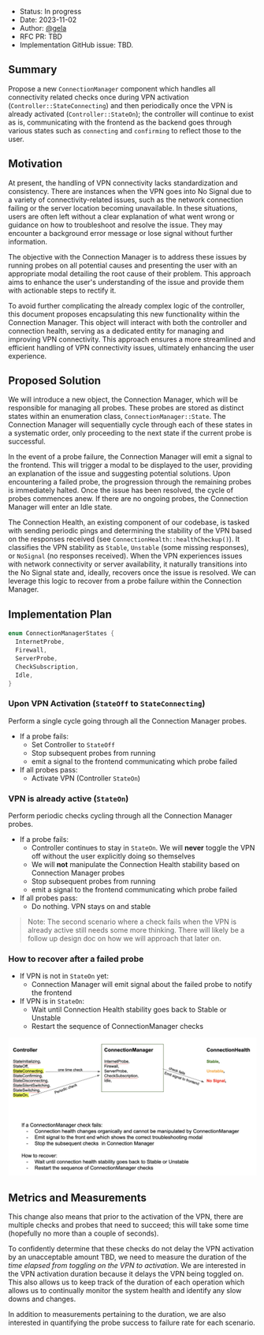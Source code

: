 - Status: In progress
- Date: 2023-11-02
- Author: [@gela](https://github.com/gela)
- RFC PR: TBD
- Implementation GitHub issue: TBD.


## Summary

Propose a new `ConnectionManager` component which handles all connectivity related checks once during VPN activation (`Controller::StateConnecting`) and then periodically once the VPN is already activated (`Controller::StateOn`); the controller will continue to exist as is, communicating with the frontend as the backend goes through various states such as `connecting` and `confirming` to reflect those to the user.

## Motivation

At present, the handling of VPN connectivity lacks standardization and consistency. There are instances when the VPN goes into No Signal due to a variety of connectivity-related issues, such as the network connection failing or the server location becoming unavailable. In these situations, users are often left without a clear explanation of what went wrong or guidance on how to troubleshoot and resolve the issue. They may encounter a background error message or lose signal without further information.

The objective with the Connection Manager is to address these issues by running probes on all potential causes and presenting the user with an appropriate modal detailing the root cause of their problem. This approach aims to enhance the user's understanding of the issue and provide them with actionable steps to rectify it.

To avoid further complicating the already complex logic of the controller, this document proposes encapsulating this new functionality within the Connection Manager. This object will interact with both the controller and connection health, serving as a dedicated entity for managing and improving VPN connectivity. This approach ensures a more streamlined and efficient handling of VPN connectivity issues, ultimately enhancing the user experience.

## Proposed Solution

We will introduce a new object, the Connection Manager, which will be responsible for managing all probes. These probes are stored as distinct states within an enumeration class, `ConnectionManager::State`. The Connection Manager will sequentially cycle through each of these states in a systematic order, only proceeding to the next state if the current probe is successful.

In the event of a probe failure, the Connection Manager will emit a signal to the frontend. This will trigger a modal to be displayed to the user, providing an explanation of the issue and suggesting potential solutions. Upon encountering a failed probe, the progression through the remaining probes is immediately halted. Once the issue has been resolved, the cycle of probes commences anew. If there are no ongoing probes, the Connection Manager will enter an Idle state.

The Connection Health, an existing component of our codebase, is tasked with sending periodic pings and determining the stability of the VPN based on the responses received (see `ConnectionHealth::healthCheckup()`). It classifies the VPN stability as `Stable`, `Unstable` (some missing responses), or `NoSignal` (no responses received). When the VPN experiences issues with network connectivity or server availability, it naturally transitions into the No Signal state and, ideally, recovers once the issue is resolved. We can leverage this logic to recover from a probe failure within the Connection Manager.

## Implementation Plan

```c++
enum ConnectionManagerStates {
  InternetProbe,
  Firewall,
  ServerProbe,
  CheckSubscription,
  Idle,
}
```
### Upon VPN Activation (`StateOff` to `StateConnecting`)
Perform a single cycle going through all the Connection Manager probes.
- If a probe fails:
  - Set Controller to `StateOff`
  - Stop subsequent probes from running
  - emit a signal to the frontend communicating which probe failed
- If all probes pass:
  - Activate VPN (Controller `StateOn`)

### VPN is already active (`StateOn`)
Perform periodic checks cycling through all the Connection Manager probes.
- If a probe fails:
  - Controller continues to stay in `StateOn`. We will __never__ toggle the VPN off without the user explicitly doing so themselves
  - We will __not__ manipulate the Connection Health stability based on Connection Manager probes
  - Stop subsequent probes from running
  - emit a signal to the frontend communicating which probe failed
- If all probes pass:
  - Do nothing. VPN stays on and stable

> Note: The second scenario where a check fails when the VPN is already active still needs some more thinking. There will likely be a follow up design doc on how we will approach that later on.

### How to recover after a failed probe
- If VPN is not in `StateOn` yet:
  - Connection Manager will emit signal about the failed probe to notify the frontend
- If VPN is in `StateOn`:  
  - Wait until Connection Health stability goes back to Stable or Unstable
  - Restart the sequence of ConnectionManager checks

![Diagram to explain how Controller, Connection Manager and Connection Health states interact](./CM_diagram.png)

## Metrics and Measurements

This change also means that prior to the activation of the VPN, there are multiple checks and probes that need to succeed; this will take some time (hopefully no more than a couple of seconds).

To confidently determine that these checks do not delay the VPN activation by an unacceptable amount TBD, we need to measure the duration of the _time elapsed from toggling on the VPN to activation_. We are interested in the VPN activation duration because it delays the VPN being toggled on. This also allows us to keep track of the duration of each operation which allows us to continually monitor the system health and identify any slow downs and changes.

In addition to measurements pertaining to the duration, we are also interested in quantifying the probe success to failure rate for each scenario.

